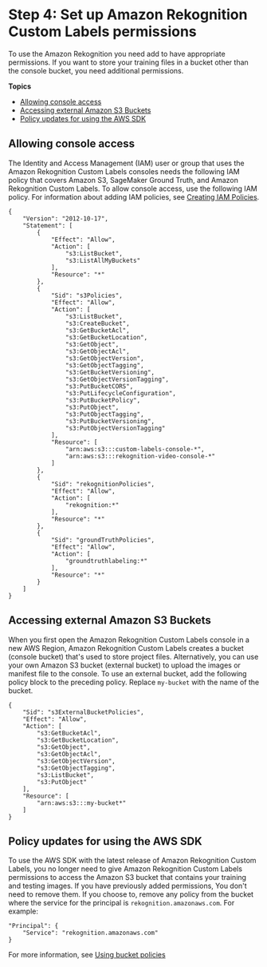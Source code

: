 # Step 4: Set up Amazon Rekognition Custom Labels permissions<a name="su-console-policy"></a>

To use the Amazon Rekognition you need add to have appropriate permissions\. If you want to store your training files in a bucket other than the console bucket, you need additional permissions\.

**Topics**
+ [Allowing console access](#su-console-access)
+ [Accessing external Amazon S3 Buckets](#su-external-buckets)
+ [Policy updates for using the AWS SDK](#su-sdk-policy-update)

## Allowing console access<a name="su-console-access"></a>

The Identity and Access Management \(IAM\) user or group that uses the Amazon Rekognition Custom Labels consoles needs the following IAM policy that covers Amazon S3, SageMaker Ground Truth, and Amazon Rekognition Custom Labels\. To allow console access, use the following IAM policy\. For information about adding IAM policies, see [Creating IAM Policies](https://docs.aws.amazon.com/IAM/latest/UserGuide/access_policies_create.html)\.



```
{
    "Version": "2012-10-17",
    "Statement": [
        {
            "Effect": "Allow",
            "Action": [
                "s3:ListBucket",
                "s3:ListAllMyBuckets"
            ],
            "Resource": "*"
        },
        {
            "Sid": "s3Policies",
            "Effect": "Allow",
            "Action": [
                "s3:ListBucket",
                "s3:CreateBucket",
                "s3:GetBucketAcl",
                "s3:GetBucketLocation",
                "s3:GetObject",
                "s3:GetObjectAcl",
                "s3:GetObjectVersion",
                "s3:GetObjectTagging",
                "s3:GetBucketVersioning",
                "s3:GetObjectVersionTagging",
                "s3:PutBucketCORS",
                "s3:PutLifecycleConfiguration",
                "s3:PutBucketPolicy",
                "s3:PutObject",
                "s3:PutObjectTagging",
                "s3:PutBucketVersioning",
                "s3:PutObjectVersionTagging"
            ],
            "Resource": [
                "arn:aws:s3:::custom-labels-console-*",
                "arn:aws:s3:::rekognition-video-console-*"
            ]
        },
        {
            "Sid": "rekognitionPolicies",
            "Effect": "Allow",
            "Action": [
                "rekognition:*"
            ],
            "Resource": "*"
        },
        {
            "Sid": "groundTruthPolicies",
            "Effect": "Allow",
            "Action": [
                "groundtruthlabeling:*"
            ],
            "Resource": "*"
        }
    ]
}
```

## Accessing external Amazon S3 Buckets<a name="su-external-buckets"></a>

When you first open the Amazon Rekognition Custom Labels console in a new AWS Region, Amazon Rekognition Custom Labels creates a bucket \(console bucket\) that's used to store project files\. Alternatively, you can use your own Amazon S3 bucket \(external bucket\) to upload the images or manifest file to the console\. To use an external bucket, add the following policy block to the preceding policy\. Replace `my-bucket` with the name of the bucket\.

```
{
    "Sid": "s3ExternalBucketPolicies",
    "Effect": "Allow",
    "Action": [
        "s3:GetBucketAcl",
        "s3:GetBucketLocation",
        "s3:GetObject",
        "s3:GetObjectAcl",
        "s3:GetObjectVersion",
        "s3:GetObjectTagging",
        "s3:ListBucket",
        "s3:PutObject"
    ],
    "Resource": [
        "arn:aws:s3:::my-bucket*"
    ]
}
```

## Policy updates for using the AWS SDK<a name="su-sdk-policy-update"></a>

To use the AWS SDK with the latest release of Amazon Rekognition Custom Labels, you no longer need to give Amazon Rekognition Custom Labels permissions to access the Amazon S3 bucket that contains your training and testing images\. If you have previously added permissions, You don't need to remove them\. If you choose to, remove any policy from the bucket where the service for the principal is `rekognition.amazonaws.com`\. For example:

```
"Principal": {
    "Service": "rekognition.amazonaws.com"
}
```

For more information, see [Using bucket policies](https://docs.aws.amazon.com/AmazonS3/latest/userguide/bucket-policies.html)